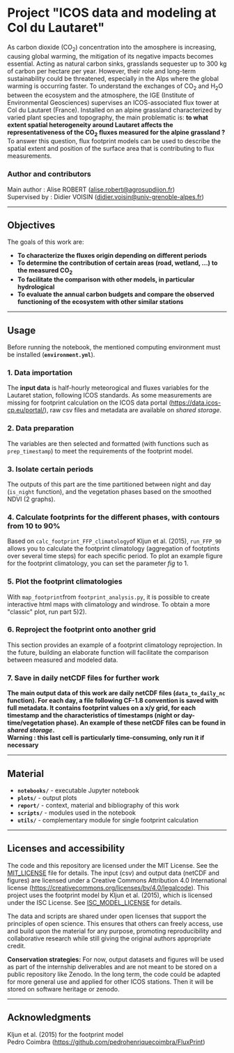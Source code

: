 # Project "ICOS data and modeling at Col du Lautaret"

As carbon dioxide (CO<sub>2</sub>) concentration into the amosphere is increasing, causing global warming, the mitigation of its negative impacts becomes essential. Acting as natural carbon sinks, grasslands sequester up to 300 kg of carbon per hectare per year. However, their role and long-term sustainability could be threatened, especially in the Alps where the global warming is occurring faster. To understand the exchanges of CO<sub>2</sub> and H<sub>2</sub>O between the ecosystem and the atmosphere, the IGE (Institute of Environmental Geosciences) supervises an ICOS-associated flux tower at Col du Lautaret (France). Installed on an alpine grassland characterized by varied plant species and topography, the main problematic is: **to what extent spatial heterogeneity around Lautaret affects the representativeness of the CO<sub>2</sub> fluxes measured for the alpine grassland ?** To answer this question, flux footprint models can be used to describe the spatial extent and position of the surface area that is contributing to flux measurements.

### Author and contributors
Main author : Alise ROBERT (alise.robert@agrosupdijon.fr)  
Supervised by : Didier VOISIN (didier.voisin@univ-grenoble-alpes.fr)

---

## Objectives

The goals of this work are:  
- **To characterize the fluxes origin depending on different periods**  
- **To determine the contribution of certain areas (road, wetland, ...) to the measured CO<sub>2</sub>**  
- **To facilitate the comparison with other models, in particular hydrological**
- **To evaluate the annual carbon budgets and compare the observed functioning of the ecosystem with other similar stations**

---

## Usage 

Before running the notebook, the mentioned computing environment must be installed (**`environment.yml`**).  

### 1. Data importation

The **input data** is half-hourly meteorogical and fluxes variables for the Lautaret station, following ICOS standards. As some measurements are missing for footprint calculation on the ICOS data portal (https://data.icos-cp.eu/portal/), raw csv files and metadata are available on _shared storage_. 

### 2. Data preparation

The variables are then selected and formatted (with functions such as `prep_timestamp`) to meet the requirements of the footprint model.

### 3. Isolate certain periods

The outputs of this part are the time partitioned between night and day (`is_night` function), and the vegetation phases based on the smoothed NDVI (2 graphs).

### 4. Calculate footprints for the different phases, with contours from 10 to 90%

Based on `calc_footprint_FFP_climatology`of Kljun et al. (2015), `run_FFP_90` allows you to calculate the footprint climatology (aggregation of footptints over several time steps) for each specific period. To plot an example figure for the footprint climatology, you can set the parameter _fig_ to 1. 

### 5. Plot the footprint climatologies

With `map_footprint`from `footprint_analysis.py`, it is possible to create interactive html maps with climatology and windrose. To obtain a more "classic" plot, run part 5)2).

### 6. Reproject the footprint onto another grid

This section provides an example of a footprint climatology reprojection. In the future, building an elaborate function will facilitate the comparison between measured and modeled data.

### 7. Save in daily netCDF files for further work

**The main output data of this work are daily netCDF files (`data_to_daily_nc` function). For each day, a file following CF-1.8 convention is saved with full metadata. It contains footprint values on a x/y grid, for each timestamp and the characteristics of timestamps (night or day-time/vegetation phase). An example of these netCDF files can be found in _shared storage_.   
Warning : this last cell is particularly time-consuming, only run it if necessary**

---

## Material

- **`notebooks/`** - executable Jupyter notebook
- **`plots/`** - output plots
- **`report/`** - context, material and bibliography of this work
- **`scripts/`** - modules used in the notebook
- **`utils/`** - complementary module for single footprint calculation

---

## Licenses and accessibility

The code and this repository are licensed under the MIT License. See the [MIT_LICENSE](MIT_LICENSE) file for details.
The input (csv) and output data (netCDF and figures) are licensed under a Creative Commons Attribution 4.0 International license (https://creativecommons.org/licenses/by/4.0/legalcode). 
This project uses the footprint model by Kljun et al. (2015), which is licensed under the ISC License. See [ISC_MODEL_LICENSE](ISC_MODEL_LICENSE) for details.  

The data and scripts are shared under open licenses that support the principles of open science. This ensures that others can freely access, use and build upon the material for any purpose, promoting reproducibility and collaborative research while still giving the original authors appropriate credit.  

**Conservation strategies:** For now, output datasets and figures will be used as part of the internship deliverables and are not meant to be stored on a public repository like Zenodo. In the long term, the code could be adapted for more general use and applied for other ICOS stations. Then it will be stored on software heritage or zenodo.

---

## Acknowledgments

Kljun et al. (2015) for the footprint model  
Pedro Coimbra (https://github.com/pedrohenriquecoimbra/FluxPrint)